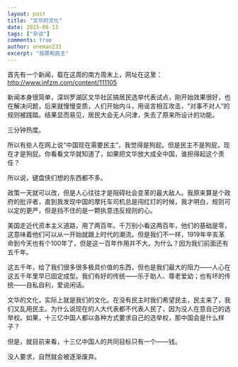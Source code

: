 ```yaml
---
layout: post
title: "文华的文化"
date: 2015-08-13
tags: ["杂谈"]
comments: true
author: oneman233
excerpt: "投票和民主"
---
```


首先有一个新闻，载在这周的南方周末上，网址在这里：http://www.infzm.com/content/111105

新闻本身很简单，深圳罗湖区文华社区搞居民选举代表试点，刚开始效果很好，也在解决问题，后来就慢慢变质，人们开始内斗，用谣言相互攻击，“对事不对人”的规则被践踏。结果显而易见，居民大会无人问津，失去了原来所设计的功能。

三分钟热度。

所以有些人在网上说“中国现在需要民主”，我觉得是狗屁。但是民主不是狗屁，现在才是狗屁。你看看文华就知道了，如果把文华放大成全中国，谁担得起这个责任？

所以说，键盘侠们想的东西都不多。

政策一天就可以改，但是人心往往才是阻碍社会变革的最大敌人。我原来算是个政府的批评者，直到我发现中国的摩托车司机总是闯红灯的时候，我才明白，规则可以定的更严，但是挡不住的是一颗执意违反规则的心。

美国走近代资本主义道路，用了两百年。千万别小看这两百年，他们的基础是零，这意味着他们可以从一开始就跟上时代的潮流。但是我们不一样，1919年辛亥革命到今天也有个100年了，但是这一百年作用并不大。为什么？因为我们前面还有五千年。

这五千年，给了我们很多很多极具价值的东西，但也是我们最大的阻力——人心在这五千年里早已固定成型。我们有好的传统——乐于助人、尊老爱幼；也有坏的传统——自私自利，爱说闲话。

文华的文化，实际上就是我们的文化。在没有民主时我们希望民主，民主来了，我们又乱用民主。为什么说现在的人大代表都不代表人民了，因为没人在意自己的选举权。如果，十三亿中国人都以各种方式要求自己的选举权，那中国会是什么样子？

但是，就目前来看，十三亿中国人的共同目标只有一个——钱。

没人要求，自然就会被逐渐废弃。